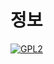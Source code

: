 # 정보

[![GPL2](https://img.shields.io/badge/license-GPL2-yellowgreen.svg)](https://github.com/parkkw09/parkSync/edit/master/LICENSE)
